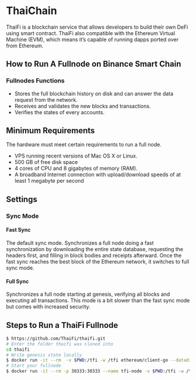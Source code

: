 # ThaiChain

ThaiFi is a blockchain service that allows developers to build their own DeFi  using smart contract. ThaiFi also compatible with the Ethereum Virtual Machine (EVM), which means it’s capable of running dapps ported over from Ethereum.

## How to Run A Fullnode on Binance Smart Chain
### Fullnodes Functions
- Stores the full blockchain history on disk and can answer the data request from the network.
- Receives and validates the new blocks and transactions.
- Verifies the states of every accounts.

## Minimum Requirements
The hardware must meet certain requirements to run a full node.
- VPS running recent versions of Mac OS X or Linux.
- 500 GB of free disk space
- 4 cores of CPU and 8 gigabytes of memory (RAM).
- A broadband Internet connection with upload/download speeds of at least 1 megabyte per second

## Settings
### Sync Mode
#### Fast Sync
The default sync mode. Synchronizes a full node doing a fast synchronization by downloading the entire state database, requesting the headers first, and filling in block bodies and receipts afterward. Once the fast sync reaches the best block of the Ethereum network, it switches to full sync mode.

#### Full Sync
Synchronizes a full node starting at genesis, verifying all blocks and executing all transactions. This mode is a bit slower than the fast sync mode but comes with increased security.

## Steps to Run a ThaiFi Fullnode
```bash
$ https://github.com/ThaiFi/thaifi.git
# Enter the folder thaifi was cloned into
cd thaifi
# Write genesis state locally
$ docker run -it --rm  -v $PWD:/tfi -w /tfi ethereum/client-go --datadir /tfi/node init genesis.json
# Start your fullnode
$ docker run -it --rm -p 30333:30333 --name tfi-node -v $PWD:/tfi -w /tfi ethereum/client-go --datadir /tfi/node --nousb --config ./config.toml  -cache 4096 --port 30333

```
